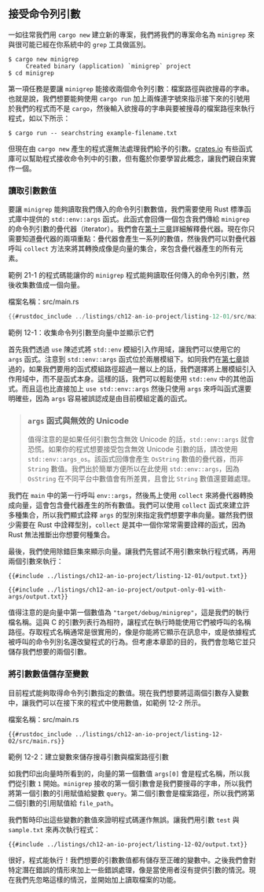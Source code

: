 ## 接受命令列引數

一如往常我們用 `cargo new` 建立新的專案，我們將我們的專案命名為 `minigrep` 來與很可能已經在你系統中的 `grep` 工具做區別。

```console
$ cargo new minigrep
     Created binary (application) `minigrep` project
$ cd minigrep
```

第一項任務是要讓 `minigrep` 能接收兩個命令列引數：檔案路徑與欲搜尋的字串。也就是說，我們想要能夠使用 `cargo run` 加上兩條連字號來指示接下來的引號用於我們的程式而不是 `cargo`，然後輸入欲搜尋的字串與要被搜尋的檔案路徑來執行程式，如以下所示：

```console
$ cargo run -- searchstring example-filename.txt
```

但現在由 `cargo new` 產生的程式還無法處理我們給予的引數。[crates.io](https://crates.io/) 有些函式庫可以幫助程式接收命令列中的引數，但有鑑於你要學習此概念，讓我們親自來實作一個。

### 讀取引數數值

要讓 `minigrep` 能夠讀取我們傳入的命令列引數數值，我們需要使用 Rust 標準函式庫中提供的 `std::env::args` 函式。此函式會回傳一個包含我們傳給 `minigrep` 的命令列引數的疊代器（iterator）。我們會在[第十三章][ch13]<!-- ignore -->詳細解釋疊代器。現在你只需要知道疊代器的兩項重點：疊代器會產生一系列的數值，然後我們可以對疊代器呼叫 `collect` 方法來將其轉換成像是向量的集合，來包含疊代器產生的所有元素。

範例 21-1 的程式碼能讓你的 `minigrep` 程式能夠讀取任何傳入的命令列引數，然後收集數值成一個向量。

<span class="filename">檔案名稱：src/main.rs</span>

```rust
{{#rustdoc_include ../listings/ch12-an-io-project/listing-12-01/src/main.rs}}
```

<span class="caption">範例 12-1：收集命令列引數至向量中並顯示它們</span>

首先我們透過 `use` 陳述式將 `std::env` 模組引入作用域，讓我們可以使用它的 `args` 函式。注意到 `std::env::args` 函式位於兩層模組下。如同我們在[第七章][ch7-idiomatic-use]<!-- ignore -->談過的，如果我們要用的函式模組路徑超過一層以上的話，我們選擇將上層模組引入作用域中，而不是函式本身。這樣的話，我們可以輕鬆使用 `std::env` 中的其他函式。而且這也比直接加上 `use std::env::args` 然後只使用 `args` 來呼叫函式還要明確些，因為 `args` 容易被誤認成是由目前模組定義的函式。

> ### `args` 函式與無效的 Unicode
>
> 值得注意的是如果任何引數包含無效 Unicode 的話，`std::env::args` 就會恐慌。如果你的程式想要接受包含無效 Unicode 引數的話，請改使用 `std::env::args_os`。該函式回傳會產生 `OsString` 數值的疊代器，而非 `String` 數值。我們出於簡單方便所以在此使用 `std::env::args`，因為 `OsString` 在不同平台中數值會有所差異，且會比 `String` 數值還要難處理。

我們在 `main` 中的第一行呼叫 `env::args`，然後馬上使用 `collect` 來將疊代器轉換成向量，這會包含疊代器產生的所有數值。我們可以使用 `collect` 函式來建立許多種集合，所以我們顯式詮釋 `args` 的型別來指定我們想要字串向量。雖然我們很少需要在 Rust 中詮釋型別，`collect` 是其中一個你常常需要詮釋的函式，因為 Rust 無法推斷出你想要何種集合。

最後，我們使用除錯巨集來顯示向量。讓我們先嘗試不用引數來執行程式碼，再用兩個引數來執行：

```console
{{#include ../listings/ch12-an-io-project/listing-12-01/output.txt}}
```

```console
{{#include ../listings/ch12-an-io-project/output-only-01-with-args/output.txt}}
```

值得注意的是向量中第一個數值為 `"target/debug/minigrep"`，這是我們的執行檔名稱。這與 C 的引數列表行為相符，讓程式在執行時能使用它們被呼叫的名稱路徑。存取程式名稱通常是很實用的，像是你能將它顯示在訊息中，或是依據程式被呼叫的命令列別名還改變程式的行為。但考慮本章節的目的，我們會忽略它並只儲存我們想要的兩個引數。

### 將引數數值儲存至變數

目前程式能夠取得命令列引數指定的數值。現在我們想要將這兩個引數存入變數中，讓我們可以在接下來的程式中使用數值，如範例 12-2 所示。

<span class="filename">檔案名稱：src/main.rs</span>

```rust,should_panic,noplayground
{{#rustdoc_include ../listings/ch12-an-io-project/listing-12-02/src/main.rs}}
```

<span class="caption">範例 12-2：建立變數來儲存搜尋引數與檔案路徑引數</span>

如我們印出向量時所看到的，向量的第一個數值 `args[0]` 會是程式名稱，所以我們從引數 `1` 開始。`minigrep` 接收的第一個引數會是我們要搜尋的字串，所以我們將第一個引數的引用賦值給變數 `query`。第二個引數會是檔案路徑，所以我們將第二個引數的引用賦值給 `file_path`。

我們暫時印出這些變數的數值來證明程式碼運作無誤。讓我們用引數 `test` 與 `sample.txt` 來再次執行程式：

```console
{{#include ../listings/ch12-an-io-project/listing-12-02/output.txt}}
```

很好，程式能執行！我們想要的引數數值都有儲存至正確的變數中。之後我們會對特定潛在錯誤的情形來加上一些錯誤處理，像是當使用者沒有提供引數的情況。現在我們先忽略這樣的情況，並開始加上讀取檔案的功能。

[ch13]: ch13-00-functional-features.html
[ch7-idiomatic-use]: ch07-04-bringing-paths-into-scope-with-the-use-keyword.html#建立慣用的-use-路徑
